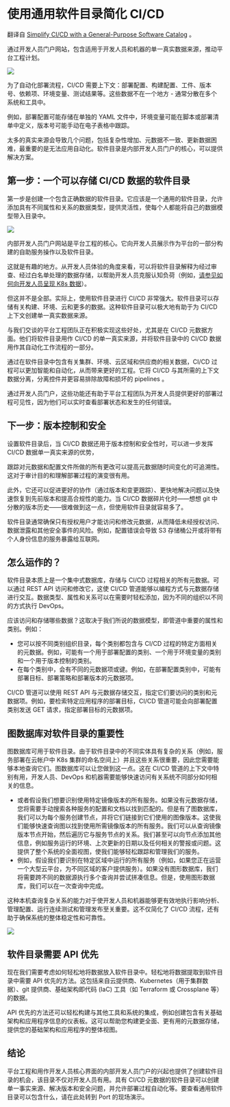 # 使用通用软件目录简化 CI/CD

翻译自 [Simplify CI/CD with a General-Purpose Software Catalog](https://thenewstack.io/simplify-ci-cd-with-a-general-purpose-software-catalog/) 。

通过开发人员门户网站，包含适用于开发人员和机器的单一真实数据来源，推动平台工程计划。

![](https://cdn.thenewstack.io/media/2023/03/fb3776d7-atlas-2-1024x768.jpg)

为了自动化部署流程，CI/CD 需要上下文：部署配置、构建配置、工件、版本号、依赖项、环境变量、测试结果等。这些数据不在一个地方 - 通常分散在多个系统和工具中。

例如，部署配置可能存储在单独的 YAML 文件中，环境变量可能在脚本或部署清单中定义，版本号可能手动在电子表格中跟踪。

太多的真实来源会导致几个问题，包括复杂性增加、元数据不一致、更新数据困难，最重要的是无法应用自动化。软件目录是内部开发人员门户的核心，可以提供解决方案。

##  第一步：一个可以存储 CI/CD 数据的软件目录

第一步是创建一个包含正确数据的软件目录。它应该是一个通用的软件目录，允许添加具有不同属性和关系的数据类型，提供灵活性，使每个人都能将自己的数据模型带入目录中。

![](https://cdn.thenewstack.io/media/2023/03/74e3b2d7-image1.png)

内部开发人员门户网站是平台工程的核心。它向开发人员展示作为平台的一部分构建的自助服务操作以及软件目录。

这就是有趣的地方。从开发人员体验的角度来看，可以将软件目录解释为经过审查、经过白名单处理的数据存储，以帮助开发人员克服认知负荷（例如，[请参见如何向开发人员呈现 K8s 数据](https://thenewstack.io/developer-portals-can-abstract-away-kubernetes-complexity/)）。

但这并不是全部。实际上，使用软件目录进行 CI/CD 非常强大。软件目录可以存储有关构建、环境、云和更多的数据。这种软件目录可以极大地有助于为 CI/CD 上下文创建单一真实数据来源。

与我们交谈的平台工程团队正在积极实现这些好处，尤其是在 CI/CD 元数据方面。他们将软件目录用作 CI/CD 的单一真实来源，并将软件目录中的 CI/CD 数据用作其自动化工作流程的一部分。

通过在软件目录中包含有关集群、环境、云区域和供应商的相关数据，CI/CD 过程可以更加智能和自动化，从而带来更好的工程。它将 CI/CD 与其所需的上下文数据分离，分离控件并更容易排除故障和损坏的 pipelines 。

通过开发人员门户，这些功能还有助于平台工程团队为开发人员提供更好的部署过程可见性，因为他们可以实时查看部署状态和发生的任何错误。

## 下一步：版本控制和安全

设置软件目录后，当 CI/CD 数据还用于版本控制和安全性时，可以进一步发挥 CI/CD 数据单一真实来源的优势，

跟踪对元数据和配置文件所做的所有更改可以提高元数据随时间变化的可追溯性。这对于审计目的和理解部署过程的演变很有用。

此外，它还可以促进更好的协作（通过版本和变更跟踪）、更快地解决问题以及快速恢复到先前版本和提高合规性的能力。当 CI/CD 数据碎片化时——想想 git 中分散的版本历史——很难做到这一点，但使用软件目录就容易多了。

软件目录通常确保只有授权用户才能访问和修改元数据，从而降低未经授权访问、数据泄露和其他安全事件的风险。例如，配置错误会导致 S3 存储桶公开或将带有个人身份信息的服务暴露给互联网。

## 怎么运作的？

软件目录本质上是一个集中式数据库，存储与 CI/CD 过程相关的所有元数据。可以通过 REST API 访问和修改它，这使 CI/CD 管道能够以编程方式与元数据存储进行交互。数据类型、属性和关系可以在需要时轻松添加，因为不同的组织以不同的方式执行 DevOps。

应该访问和存储哪些数据？这取决于我们所说的数据模型，即管道中重要的属性和类别。例如：

* 您可以按不同类别组织目录，每个类别都包含与 CI/CD 过程的特定方面相关的元数据。例如，可能有一个用于部署配置的类别、一个用于环境变量的类别和一个用于版本控制的类别。
* 在每个类别中，会有不同的元数据项或键。例如，在部署配置类别中，可能有部署目标、部署策略和部署版本的元数据项。

CI/CD 管道可以使用 REST API 与元数据存储交互，指定它们要访问的类别和元数据项。例如，要检索特定应用程序的部署目标，CI/CD 管道可能会向部署配置类别发送 GET 请求，指定部署目标的元数据项。

## 图数据库对软件目录的重要性

图数据库可用于软件目录。由于软件目录中的不同实体具有复杂的关系（例如，服务部署在云帐户中 K8s 集群的命名空间上）并且这些关系很重要，因此您需要能够本地查询它们。图数据库可以让您做到这一点。这在 CI/CD 管道的上下文中特别有用，开发人员、DevOps 和机器需要能够快速访问有关系统不同部分如何相关的信息。

* 或者假设我们想要识别使用特定镜像版本的所有服务。如果没有元数据存储，您将需要手动搜索各种服务的配置和文档以找到匹配的。但是有了图数据库，我们可以为每个服务创建节点，并将它们链接到它们使用的图像版本。这使我们能够快速查询图以找到使用所需镜像版本的所有服务。我们可以从查询镜像版本节点开始，然后遍历它与服务节点的关系。我们甚至可以向节点添加其他信息，例如服务运行的环境、上次更新的日期以及任何相关的警报或问题。这提供了整个系统的全面视图，使我们能够轻松跟踪和管理我们的服务。
* 例如，假设我们要识别在特定区域中运行的所有服务（例如，如果您正在运营一个大型云平台，为不同区域的客户提供服务）。如果没有图形数据库，我们将需要跨不同的数据源执行多个查询并尝试拼凑信息。但是，使用图形数据库，我们可以在一次查询中完成。

这种本机查询复杂关系的能力对于使开发人员和机器能够更有效地执行影响分析、管理配置、运行连续测试和管理发布至关重要。这不仅简化了 CI/CD 流程，还有助于确保系统的整体稳定性和可靠性。

![](https://cdn.thenewstack.io/media/2023/03/bf554090-image2.png)

## 软件目录需要 API 优先

现在我们需要考虑如何轻松地将数据放入软件目录中。轻松地将数据提取到软件目录中需要 API 优先的方法。这包括来自云提供商、Kubernetes（用于集群数据）、git 提供商、基础架构即代码 (IaC) 工具（如 Terraform 或 Crossplane 等）的数据。

API 优先的方法还可以轻松构建与其他工具和系统的集成，例如创建包含有关基础架构和应用程序信息的仪表板。这可以帮助您构建更全面、更有用的元数据存储，提供您的基础架构和应用程序的整体视图。

## 结论

平台工程和用作开发人员核心界面的内部开发人员门户的兴起也提供了创建软件目录的机会，该目录不仅对开发人员有用。具有 CI/CD 元数据的软件目录可以创建单一事实来源、解决版本和安全问题，并允许部署过程自动化等。要查看通用软件目录可以包含什么，请在此处转到 Port 的现场演示。